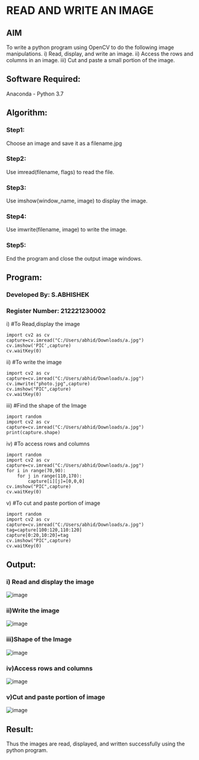 # READ AND WRITE AN IMAGE
## AIM
To write a python program using OpenCV to do the following image manipulations.
i) Read, display, and write an image.
ii) Access the rows and columns in an image.
iii) Cut and paste a small portion of the image.

## Software Required:
Anaconda - Python 3.7
## Algorithm:
### Step1:
Choose an image and save it as a filename.jpg
### Step2:
Use imread(filename, flags) to read the file.
### Step3:
Use imshow(window_name, image) to display the image.
### Step4:
Use imwrite(filename, image) to write the image.
### Step5:
End the program and close the output image windows.
## Program:
### Developed By: S.ABHISHEK
### Register Number: 212221230002
i) #To Read,display the image
```
import cv2 as cv
capture=cv.imread("C:/Users/abhid/Downloads/a.jpg")
cv.imshow('PIC',capture)
cv.waitKey(0)
```

ii) #To write the image
```
import cv2 as cv
capture=cv.imread("C:/Users/abhid/Downloads/a.jpg")
cv.imwrite("photo.jpg",capture)
cv.imshow("PIC",capture)
cv.waitKey(0)
```

iii) #Find the shape of the Image
```
import random
import cv2 as cv
capture=cv.imread("C:/Users/abhid/Downloads/a.jpg")
print(capture.shape)
```

iv) #To access rows and columns
```
import random
import cv2 as cv
capture=cv.imread("C:/Users/abhid/Downloads/a.jpg")
for i in range(70,90):
    for j in range(110,170):
        capture[i][j]=[0,0,0]
cv.imshow("PIC",capture)
cv.waitKey(0)
```

v) #To cut and paste portion of image
```
import random
import cv2 as cv
capture=cv.imread("C:/Users/abhid/Downloads/a.jpg")
tag=capture[100:120,110:120]
capture[0:20,10:20]=tag
cv.imshow("PIC",capture)
cv.waitKey(0)
```

## Output:

### i) Read and display the image


![image](https://user-images.githubusercontent.com/66360846/224539236-950a4269-3bb0-4ebd-824d-1fa3a04c6cab.png)


### ii)Write the image


![image](https://user-images.githubusercontent.com/66360846/224539236-950a4269-3bb0-4ebd-824d-1fa3a04c6cab.png)


### iii)Shape of the Image

![image](https://user-images.githubusercontent.com/66360846/224539878-fada1a93-87f2-4830-b6fa-5f3b6b97c847.png)


### iv)Access rows and columns


![image](https://user-images.githubusercontent.com/66360846/224540052-aa89aafa-6b08-452f-a416-d0c01911e328.png)


### v)Cut and paste portion of image


![image](https://user-images.githubusercontent.com/66360846/224544688-2c51c381-a009-4c53-9295-4d5608cd0717.png)


## Result:
Thus the images are read, displayed, and written successfully using the python program.


